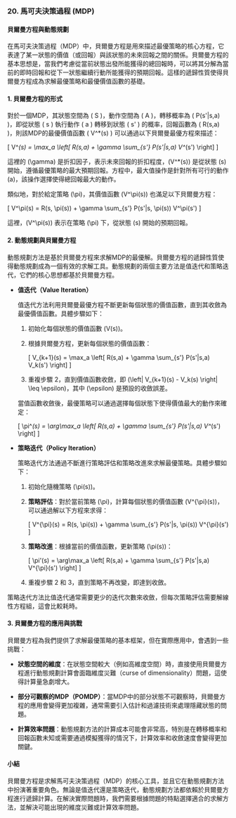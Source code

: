 ### 20. **馬可夫決策過程 (MDP)**

#### 貝爾曼方程與動態規劃

在馬可夫決策過程（MDP）中，貝爾曼方程是用來描述最優策略的核心方程，它表達了某一狀態的價值（或回報）與該狀態的未來回報之間的關係。貝爾曼方程的基本思想是，當我們考慮從當前狀態出發所能獲得的總回報時，可以將其分解為當前的即時回報和從下一狀態繼續行動所能獲得的預期回報。這樣的遞歸性質使得貝爾曼方程成為求解最優策略和最優價值函數的基礎。

#### 1. **貝爾曼方程的形式**

對於一個MDP，其狀態空間為 \( S \)，動作空間為 \( A \)，轉移概率為 \( P(s'|s,a) \)，即從狀態 \( s \) 執行動作 \( a \) 轉移到狀態 \( s' \) 的概率，回報函數為 \( R(s,a) \)，則該MDP的最優價值函數 \( V^*(s) \) 可以通過以下貝爾曼最優方程來描述：

\[
V^*(s) = \max_a \left[ R(s,a) + \gamma \sum_{s'} P(s'|s,a) V^*(s') \right]
\]

這裡的 \(\gamma\) 是折扣因子，表示未來回報的折扣程度，\(V^*(s)\) 是從狀態 \(s\) 開始，遵循最優策略的最大預期回報。方程中，最大值操作是針對所有可行的動作 \(a\)，該操作選擇使得總回報最大的動作。

類似地，對於給定策略 \(\pi\)，其價值函數 \(V^\pi(s)\) 也滿足以下貝爾曼方程：

\[
V^\pi(s) = R(s, \pi(s)) + \gamma \sum_{s'} P(s'|s, \pi(s)) V^\pi(s')
\]

這裡，\(V^\pi(s)\) 表示在策略 \(\pi\) 下，從狀態 \(s\) 開始的預期回報。

#### 2. **動態規劃與貝爾曼方程**

動態規劃方法是基於貝爾曼方程來求解MDP的最優解。貝爾曼方程的遞歸性質使得動態規劃成為一個有效的求解工具。動態規劃的兩個主要方法是值迭代和策略迭代，它們的核心思想都基於貝爾曼方程。

- **值迭代（Value Iteration）**

  值迭代方法利用貝爾曼最優方程不斷更新每個狀態的價值函數，直到其收斂為最優價值函數。具體步驟如下：
  
  1. 初始化每個狀態的價值函數 \(V(s)\)。
  2. 根據貝爾曼方程，更新每個狀態的價值函數：
  
     \[
     V_{k+1}(s) = \max_a \left[ R(s,a) + \gamma \sum_{s'} P(s'|s,a) V_k(s') \right]
     \]
  
  3. 重複步驟 2，直到價值函數收斂，即 \(\left| V_{k+1}(s) - V_k(s) \right| \leq \epsilon\)，其中 \(\epsilon\) 是預設的收斂誤差。

  當值函數收斂後，最優策略可以通過選擇每個狀態下使得價值最大的動作來確定：
  
  \[
  \pi^*(s) = \arg\max_a \left[ R(s,a) + \gamma \sum_{s'} P(s'|s,a) V^*(s') \right]
  \]

- **策略迭代（Policy Iteration）**

  策略迭代方法通過不斷進行策略評估和策略改進來求解最優策略。具體步驟如下：
  
  1. 初始化隨機策略 \(\pi(s)\)。
  2. **策略評估**：對於當前策略 \(\pi\)，計算每個狀態的價值函數 \(V^{\pi}(s)\)，可以通過解以下方程來求得：
  
     \[
     V^{\pi}(s) = R(s, \pi(s)) + \gamma \sum_{s'} P(s'|s, \pi(s)) V^{\pi}(s')
     \]
  
  3. **策略改進**：根據當前的價值函數，更新策略 \(\pi(s)\)：
  
     \[
     \pi'(s) = \arg\max_a \left[ R(s,a) + \gamma \sum_{s'} P(s'|s,a) V^{\pi}(s') \right]
     \]
  
  4. 重複步驟 2 和 3，直到策略不再改變，即達到收斂。

策略迭代方法比值迭代通常需要更少的迭代次數來收斂，但每次策略評估需要解線性方程組，這會比較耗時。

#### 3. **貝爾曼方程的應用與挑戰**

貝爾曼方程為我們提供了求解最優策略的基本框架，但在實際應用中，會遇到一些挑戰：
  
- **狀態空間的維度**：在狀態空間較大（例如高維度空間）時，直接使用貝爾曼方程進行動態規劃計算會面臨維度災難（curse of dimensionality）問題，這使得計算量急劇增大。
  
- **部分可觀察的MDP（POMDP）**：當MDP中的部分狀態不可觀察時，貝爾曼方程的應用會變得更加複雜，通常需要引入估計和過濾技術來處理隱藏狀態的問題。
  
- **計算效率問題**：動態規劃方法的計算成本可能會非常高，特別是在轉移概率和回報函數未知或需要通過模擬獲得的情況下，計算效率和收斂速度會變得更加關鍵。

#### 小結

貝爾曼方程是求解馬可夫決策過程（MDP）的核心工具，並且它在動態規劃方法中扮演著重要角色。無論是值迭代還是策略迭代，動態規劃方法都依賴於貝爾曼方程進行遞歸計算。在解決實際問題時，我們需要根據問題的特點選擇適合的求解方法，並解決可能出現的維度災難或計算效率問題。